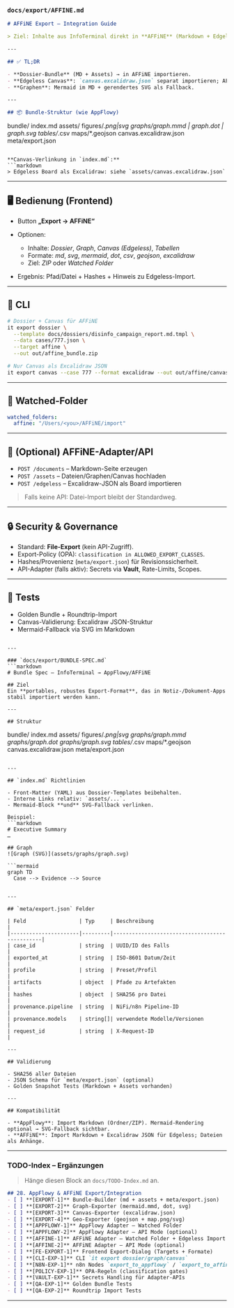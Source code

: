 ### `docs/export/AFFINE.md`
```markdown
# AFFiNE Export – Integration Guide

> Ziel: Inhalte aus InfoTerminal direkt in **AFFiNE** (Markdown + Edgeless Board) nutzen. Fokus: MD-Bundles, Graphen (Mermaid/DOT+SVG) und **Canvas via Excalidraw JSON**.

---

## ✅ TL;DR

- **Dossier-Bundle** (MD + Assets) → in AFFiNE importieren.
- **Edgeless Canvas**: `canvas.excalidraw.json` separat importieren; AFFiNE Edgeless kann Excalidraw-JSON verarbeiten (alternativ als Attachment + Preview).
- **Graphen**: Mermaid im MD + gerendertes SVG als Fallback.

---

## 📦 Bundle-Struktur (wie AppFlowy)

````

bundle/
index.md
assets/
figures/*.png|svg
graphs/graph.mmd | graph.dot | graph.svg
tables/*.csv
maps/\*.geojson
canvas.excalidraw\.json
meta/export.json

````

**Canvas-Verlinkung in `index.md`:**
```markdown
> Edgeless Board als Excalidraw: siehe `assets/canvas.excalidraw.json`
````

---

## 🖥️ Bedienung (Frontend)

* Button **„Export → AFFiNE“**
* Optionen:

  * Inhalte: *Dossier*, *Graph*, *Canvas (Edgeless)*, *Tabellen*
  * Formate: *md*, *svg*, *mermaid*, *dot*, *csv*, *geojson*, *excalidraw*
  * Ziel: *ZIP* oder *Watched Folder*
* Ergebnis: Pfad/Datei + Hashes + Hinweis zu Edgeless-Import.

---

## 🧰 CLI

```bash
# Dossier + Canvas für AFFiNE
it export dossier \
  --template docs/dossiers/disinfo_campaign_report.md.tmpl \
  --data cases/777.json \
  --target affine \
  --out out/affine_bundle.zip

# Nur Canvas als Excalidraw JSON
it export canvas --case 777 --format excalidraw --out out/affine/canvas.excalidraw.json
```

---

## 🔁 Watched-Folder

```yaml
watched_folders:
  affine: "/Users/<you>/AFFiNE/import"
```

---

## 🔌 (Optional) AFFiNE-Adapter/API

* `POST /documents` – Markdown-Seite erzeugen
* `POST /assets` – Dateien/Graphen/Canvas hochladen
* `POST /edgeless` – Excalidraw-JSON als Board importieren

> Falls keine API: Datei-Import bleibt der Standardweg.

---

## 🔒 Security & Governance

* Standard: **File-Export** (kein API-Zugriff).
* Export-Policy (OPA): `classification in ALLOWED_EXPORT_CLASSES`.
* Hashes/Provenienz (`meta/export.json`) für Revisionssicherheit.
* API-Adapter (falls aktiv): Secrets via **Vault**, Rate-Limits, Scopes.

---

## 🧪 Tests

* Golden Bundle + Roundtrip-Import
* Canvas-Validierung: Excalidraw JSON-Struktur
* Mermaid-Fallback via SVG im Markdown

````

---

### `docs/export/BUNDLE-SPEC.md`
```markdown
# Bundle Spec – InfoTerminal → AppFlowy/AFFiNE

## Ziel
Ein **portables, robustes Export-Format**, das in Notiz-/Dokument-Apps stabil importiert werden kann.

---

## Struktur

````

bundle/
index.md
assets/
figures/*.png|svg
graphs/graph.mmd
graphs/graph.dot
graphs/graph.svg
tables/*.csv
maps/\*.geojson
canvas.excalidraw\.json
meta/export.json

````

---

## `index.md` Richtlinien

- Front-Matter (YAML) aus Dossier-Templates beibehalten.
- Interne Links relativ: `assets/...`.
- Mermaid-Block **und** SVG-Fallback verlinken.

Beispiel:
```markdown
# Executive Summary
…

## Graph
![Graph (SVG)](assets/graphs/graph.svg)

```mermaid
graph TD
  Case --> Evidence --> Source
````

```

---

## `meta/export.json` Felder

| Feld                 | Typ     | Beschreibung                                   |
|----------------------|---------|-----------------------------------------------|
| case_id              | string  | UUID/ID des Falls                              |
| exported_at          | string  | ISO-8601 Datum/Zeit                            |
| profile              | string  | Preset/Profil                                  |
| artifacts            | object  | Pfade zu Artefakten                            |
| hashes               | object  | SHA256 pro Datei                               |
| provenance.pipeline  | string  | NiFi/n8n Pipeline-ID                           |
| provenance.models    | string[]| verwendete Modelle/Versionen                   |
| request_id           | string  | X-Request-ID                                   |

---

## Validierung

- SHA256 aller Dateien
- JSON Schema für `meta/export.json` (optional)
- Golden Snapshot Tests (Markdown + Assets vorhanden)

---

## Kompatibilität

- **AppFlowy**: Import Markdown (Ordner/ZIP). Mermaid-Rendering optional → SVG-Fallback sichtbar.
- **AFFiNE**: Import Markdown + Excalidraw JSON für Edgeless; Dateien als Anhänge.
```

---

### **TODO-Index – Ergänzungen**

> Hänge diesen Block an `docs/TODO-Index.md` an.

```markdown
## 28. AppFlowy & AFFiNE Export/Integration
- [ ] **[EXPORT-1]** Bundle-Builder (md + assets + meta/export.json)
- [ ] **[EXPORT-2]** Graph-Exporter (mermaid.mmd, dot, svg)
- [ ] **[EXPORT-3]** Canvas-Exporter (excalidraw.json)
- [ ] **[EXPORT-4]** Geo-Exporter (geojson + map.png/svg)
- [ ] **[APPFLOWY-1]** AppFlowy Adapter – Watched Folder
- [ ] **[APPFLOWY-2]** AppFlowy Adapter – API Mode (optional)
- [ ] **[AFFINE-1]** AFFiNE Adapter – Watched Folder + Edgeless Import
- [ ] **[AFFINE-2]** AFFiNE Adapter – API Mode (optional)
- [ ] **[FE-EXPORT-1]** Frontend Export-Dialog (Targets + Formate)
- [ ] **[CLI-EXP-1]** CLI `it export dossier/graph/canvas`
- [ ] **[N8N-EXP-1]** n8n Nodes `export_to_appflowy` / `export_to_affine`
- [ ] **[POLICY-EXP-1]** OPA-Regeln (classification gates)
- [ ] **[VAULT-EXP-1]** Secrets Handling für Adapter-APIs
- [ ] **[QA-EXP-1]** Golden Bundle Tests
- [ ] **[QA-EXP-2]** Roundtrip Import Tests
```

---
